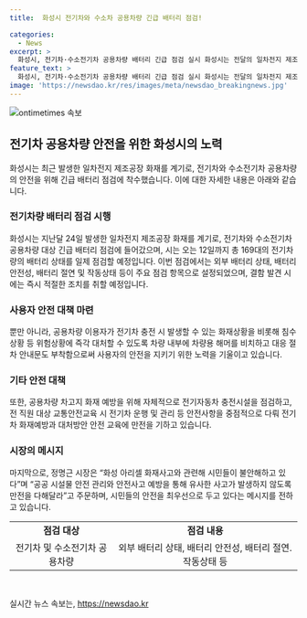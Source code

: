 ```yaml
---
title:  화성시 전기차와 수소차 공용차량 긴급 배터리 점검!

categories:
  - News
excerpt: >
  화성시, 전기차·수소전기차 공용차량 배터리 긴급 점검 실시 화성시는 전달의 일차전지 제조공장 화재를 계기로, 전기차 및 수소전기차 공용차량의 배터리를 긴급 점검하기로 했다. 총 169대의 차량을 대상으로 외부 배터리 상태, 안전성, 절연 및 작동 등을 세밀히 점검할 예정이며, 발견된 결함에 대해서는 즉시 조치를 취할 것이다. 또한 차량 내부에 차량용 해머를 비치하고 대응 절차 안내문을 부착하여 화재나 침수 상황에 대처할 수 있도록 하겠다고 밝혔다. 또한, 전 직원 대상의 안전교육을 강화하여 화재 예방 및 대처에 만전을 기할 계획이다.
feature_text: >
  화성시, 전기차·수소전기차 공용차량 배터리 긴급 점검 실시 화성시는 전달의 일차전지 제조공장 화재를 계기로, 전기차 및 수소전기차 공용차량의 배터리를 긴급 점검하기로 했다. 총 169대의 차량을 대상으로 외부 배터리 상태, 안전성, 절연 및 작동 등을 세밀히 점검할 예정이며, 발견된 결함에 대해서는 즉시 조치를 취할 것이다. 또한 차량 내부에 차량용 해머를 비치하고 대응 절차 안내문을 부착하여 화재나 침수 상황에 대처할 수 있도록 하겠다고 밝혔다. 또한, 전 직원 대상의 안전교육을 강화하여 화재 예방 및 대처에 만전을 기할 계획이다.
image: 'https://newsdao.kr/res/images/meta/newsdao_breakingnews.jpg'
---
```


<p><img src="https://newsdao.kr/res/images/meta/newsdao_breakingnews.jpg" alt="ontimetimes 속보" /></p>

<h2 data-ke-size="size26">전기차 공용차량 안전을 위한 화성시의 노력</h2>

<p data-ke-size="size16">화성시는 최근 발생한 일차전지 제조공장 화재를 계기로, 전기차와 수소전기차 공용차량의 안전을 위해 긴급 배터리 점검에 착수했습니다. 이에 대한 자세한 내용은 아래와 같습니다.</p>

<h3>전기차량 배터리 점검 시행</h3>

<p data-ke-size="size16">화성시는 지난달 24일 발생한 일차전지 제조공장 화재를 계기로, 전기차와 수소전기차 공용차량 대상 긴급 배터리 점검에 들어갔으며, 시는 오는 12일까지 총 169대의 전기차량의 배터리 상태를 일제 점검할 예정입니다. 이번 점검에서는 외부 배터리 상태, 배터리 안전성, 배터리 절연 및 작동상태 등이 주요 점검 항목으로 설정되었으며, 결함 발견 시에는 즉시 적절한 조치를 취할 예정입니다.</p>

<h3>사용자 안전 대책 마련</h3>

<p data-ke-size="size16">뿐만 아니라, 공용차량 이용자가 전기차 충전 시 발생할 수 있는 화재상황을 비롯해 침수상황 등 위험상황에 즉각 대처할 수 있도록 차량 내부에 차량용 해머를 비치하고 대응 절차 안내문도 부착함으로써 사용자의 안전을 지키기 위한 노력을 기울이고 있습니다.</p>

<h3>기타 안전 대책</h3>

<p data-ke-size="size16">또한, 공용차량 차고지 화재 예방을 위해 자체적으로 전기자동차 충전시설을 점검하고, 전 직원 대상 교통안전교육 시 전기차 운행 및 관리 등 안전사항을 중점적으로 다뤄 전기차 화재예방과 대처방안 안전 교육에 만전을 기하고 있습니다.</p>

<h3>시장의 메시지</h3>

<p data-ke-size="size16">마지막으로, 정명근 시장은 “화성 아리셀 화재사고와 관련해 시민들이 불안해하고 있다”며 “공공 시설물 안전 관리와 안전사고 예방을 통해 유사한 사고가 발생하지 않도록 만전을 다해달라”고 주문하며, 시민들의 안전을 최우선으로 두고 있다는 메시지를 전하고 있습니다.</p>

<table>
  <tr>
    <td style="text-align: center; height: 17px;"><b>점검 대상</b></td>
    <td style="text-align: center; height: 17px;"><b>점검 내용</b></td>
  </tr>
  <tr>
    <td style="text-align: center; height: 17px;">전기차 및 수소전기차 공용차량</td>
    <td style="text-align: center; height: 17px;">외부 배터리 상태, 배터리 안전성, 배터리 절연․작동상태 등</td>
  </tr>
</table>

<p data-ke-size="size16">&nbsp;</p>
실시간 뉴스 속보는, <a href="https://newsdao.kr" rel="dofollow">https://newsdao.kr</a>


